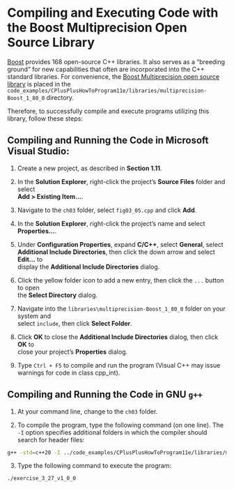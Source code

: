 # Compiling and Executing Code with the Boost Multiprecision Open Source Library

[Boost](https://www.boost.org/) provides 168 open-source C++ libraries. It also serves as a “breeding ground” for new capabilities that often are incorporated into the C++ standard libraries. For convenience, the [Boost Multiprecision open source library](https://www.boost.org/doc/libs/1_87_0/libs/multiprecision/doc/html/index.html) is placed in the `code_examples/CPlusPlusHowToProgram11e/libraries/multiprecision-Boost_1_80_0` directory.

Therefore, to successfully compile and execute programs utilizing this library, follow these steps:

## Compiling and Running the Code in Microsoft Visual Studio:

1. Create a new project, as described in **Section 1.11**.

2. In the **Solution Explorer**, right-click the project’s **Source Files** folder and select  
   **Add > Existing Item...**.

3. Navigate to the `ch03` folder, select `fig03_05.cpp` and click **Add**.

4. In the **Solution Explorer**, right-click the project’s name and select **Properties...**.

5. Under **Configuration Properties**, expand **C/C++**, select **General**, select  
   **Additional Include Directories**, then click the down arrow and select **Edit...** to  
   display the **Additional Include Directories** dialog.

6. Click the yellow folder icon to add a new entry, then click the `...` button to open  
   the **Select Directory** dialog.

7. Navigate into the `libraries\multiprecision-Boost_1_80_0` folder on your system and  
   select `include`, then click **Select Folder**.

8. Click **OK** to close the **Additional Include Directories** dialog, then click **OK** to  
   close your project’s **Properties** dialog.

9. Type `Ctrl + F5` to compile and run the program (Visual C++ may issue warnings for code in class cpp_int).

## Compiling and Running the Code in GNU `g++`

1. At your command line, change to the `ch03` folder.

2. To compile the program, type the following command (on one line). The `-I` option specifies additional folders in which the compiler should search for header files:
```bash
g++ -std=c++20 -I ../code_examples/CPlusPlusHowToProgram11e/libraries/multiprecision-Boost_1_80_0/include exercise_3_27_v1_0_0.cpp -o exercise_3_27_v1_0_0
```

3. Type the following command to execute the program:
```bash    
./exercise_3_27_v1_0_0
```
